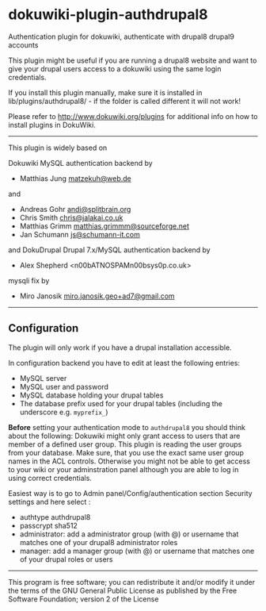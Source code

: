 # dokuwiki-plugin-authdrupal8
Authentication plugin for dokuwiki, authenticate with drupal8 drupal9 accounts

This plugin might be useful if you are running a drupal8 website and want to give your drupal users access to a dokuwiki using the same login credentials.

If you install this plugin manually, make sure it is installed in
lib/plugins/authdrupal8/ - if the folder is called different it
will not work!

Please refer to http://www.dokuwiki.org/plugins for additional info
on how to install plugins in DokuWiki.

----

This plugin is widely based on

Dokuwiki MySQL authentication backend by
* Matthias Jung <matzekuh@web.de>

and
* Andreas Gohr <andi@splitbrain.org>
* Chris Smith <chris@jalakai.co.uk>
* Matthias Grimm <matthias.grimmm@sourceforge.net>
* Jan Schumann <js@schumann-it.com>

and
DokuDrupal Drupal 7.x/MySQL authentication backend by
* Alex Shepherd <n00bATNOSPAMn00bsys0p.co.uk>

mysqli fix by
* Miro Janosik <miro.janosik.geo+ad7@gmail.com>

----
## Configuration
The plugin will only work if you have a drupal installation accessible.

In configuration backend you have to edit at least the following entries:
* MySQL server
* MySQL user and password
* MySQL database holding your drupal tables
* The database prefix used for your drupal tables (including the underscore e.g. ```myprefix_```)

**Before** setting your authentication mode to ```authdrupal8``` you should think about the following:
Dokuwiki might only grant access to users that are member of a defined user group. This plugin is reading the user groups from your database.
Make sure, that you use the exact same user group names in the ACL controls. Otherwise you might not be able to get access to your wiki or your adminstration panel although you are able to log in using correct credentials.

Easiest way is to go to Admin panel/Config/authentication section Security settings and here select :
* authtype authdrupal8
* passcrypt sha512
* administrator: add a administrator group (with @) or username that matches one of your drupal8 administrator roles
* manager: add a manager group (with @) or username that matches one of your drupal roles or users

----

This program is free software; you can redistribute it and/or modify
it under the terms of the GNU General Public License as published by
the Free Software Foundation; version 2 of the License
